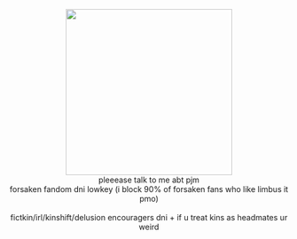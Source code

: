 <center>
  <img src="https://media1.tenor.com/m/7IeEldoyArUAAAAC/null-regretevator.gif" width=300>
  <br>
pleeease talk to me abt pjm
  <br>
  forsaken fandom dni lowkey (i block 90% of forsaken fans who like limbus it pmo)
  <br><br> fictkin/irl/kinshift/delusion encouragers dni + if u treat kins as headmates ur weird
</center>
